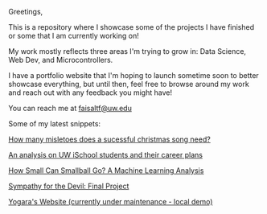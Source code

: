 Greetings,

This is a repository where I showcase some of the projects I have finished or some that I am currently working on!

My work mostly reflects three areas I'm trying to grow in: Data Science, Web Dev, and Microcontrollers.

I have a portfolio website that I'm hoping to launch sometime soon to better showcase everything, but until then, feel free to browse around my work and reach out with any feedback you might have!

You can reach me at faisaltf@uw.edu

Some of my latest snippets:

[How many misletoes does a sucessful christmas song need?](http://faisaltf.github.io/christmasOccuranceV2.html)

[An analysis on UW iSchool students and their career plans](http://faisaltf.github.io/poll1Analysis.html)

[How Small Can Smallball Go? A Machine Learning Analysis]()

[Sympathy for the Devil: Final Project](http://faisaltf.github.io/omarsStory/)

[Yogara's Website (currently under maintenance - local demo)]()

<!--
**FaisalTF/FaisalTF** is a ✨ _special_ ✨ repository because its `README.md` (this file) appears on your GitHub profile.

Here are some ideas to get you started:

- 🔭 I’m currently working on ...
- 🌱 I’m currently learning ...
- 👯 I’m looking to collaborate on ...
- 🤔 I’m looking for help with ...
- 💬 Ask me about ...
- 📫 How to reach me: ...
- 😄 Pronouns: ...
- ⚡ Fun fact: ...
-->
